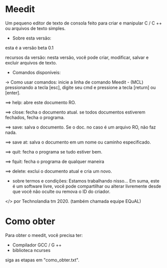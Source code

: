 # Meedit
Um pequeno editor de texto de consola feito
para criar e manipular C / C ++ ou
arquivos de texto simples.

+ Sobre esta versão:

esta é a versão beta
0.1

recursos da versão:
nesta versão, você pode criar, modificar,
salvar e excluir arquivos de texto.

+ Comandos disponíveis:

-> Como usar comandos:
inicie a linha de comando Meedit - (MCL)
pressionando a tecla [esc], digite seu cmd
e pressione a tecla [return] ou [enter].

==> help:
abre este documento RO.

==> close:
fecha o documento atual.
se todos documentos estiverem fechados, 
fecha o programa.

==> save:
salva o documento. Se o doc.
no caso é um arquivo RO, não faz nada.

==> save at:
salva o documento em um nome ou 
caminho especificado.

==> quit:
fecha o programa se tudo estiver bem.

==> fquit:
fecha o programa de qualquer maneira

==> delete:
exclui o documento atual e
cria um novo.

+ sobre termos e condições:
Estamos trabalhando nisso...
Em suma, este é um software livre,
você pode compartilhar ou alterar livremente
desde que você não oculte ou remova o
ID do criador.

</> por Technolandia tm 2020.
(também chamada equipe EQuAL)

# Como obter
Para obter o meedit, você precisa ter:
* Compilador GCC / G ++
* biblioteca ncurses

siga as etapas em "como_obter.txt".
